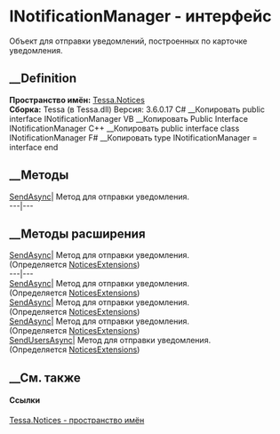 # INotificationManager - интерфейс
Объект для отправки уведомлений, построенных по карточке уведомления.
## __Definition
 **Пространство имён:** [Tessa.Notices](N_Tessa_Notices.htm)  
 **Сборка:** Tessa (в Tessa.dll) Версия: 3.6.0.17
C# __Копировать
     public interface INotificationManager
VB __Копировать
     Public Interface INotificationManager
C++ __Копировать
     public interface class INotificationManager
F# __Копировать
     type INotificationManager = interface end
##  __Методы
[SendAsync](M_Tessa_Notices_INotificationManager_SendAsync.htm)|  Метод для
отправки уведомления.  
---|---  
## __Методы расширения
[SendAsync](M_Tessa_Notices_NoticesExtensions_SendAsync.htm)|  Метод для
отправки уведомления.  
(Определяется [NoticesExtensions](T_Tessa_Notices_NoticesExtensions.htm))  
---|---  
[SendAsync](M_Tessa_Notices_NoticesExtensions_SendAsync_3.htm)|  Метод для
отправки уведомления.  
(Определяется [NoticesExtensions](T_Tessa_Notices_NoticesExtensions.htm))  
[SendAsync](M_Tessa_Notices_NoticesExtensions_SendAsync_2.htm)|  Метод для
отправки уведомления.  
(Определяется [NoticesExtensions](T_Tessa_Notices_NoticesExtensions.htm))  
[SendAsync](M_Tessa_Notices_NoticesExtensions_SendAsync_1.htm)|  Метод для
отправки уведомления.  
(Определяется [NoticesExtensions](T_Tessa_Notices_NoticesExtensions.htm))  
[SendUsersAsync](M_Tessa_Notices_NoticesExtensions_SendUsersAsync.htm)|  Метод
для отправки уведомления.  
(Определяется [NoticesExtensions](T_Tessa_Notices_NoticesExtensions.htm))  
##  __См. также
#### Ссылки
[Tessa.Notices - пространство имён](N_Tessa_Notices.htm)
